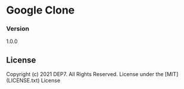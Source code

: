 # Google Clone

### Version
1.0.0

## License
Copyright (c) 2021 DEP7. All Rights Reserved.
License under the [MIT] (LICENSE.txt) License
